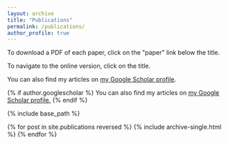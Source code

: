 ```yaml
---
layout: archive
title: "Publications"
permalink: /publications/
author_profile: true
---
```


To download a PDF of each paper, click on the "paper" link below the title.

To navigate to the online version, click on the title.

You can also find my articles on <a href="https://scholar.google.com/citations?user=sTuP35MAAAAJ&hl=en" target="_blank">my Google Scholar profile</a>.


{% if author.googlescholar %}
  You can also find my articles on <u><a href="{{author.googlescholar}}">my Google Scholar profile</a>.</u>
{% endif %}

{% include base_path %}

{% for post in site.publications reversed %}
  {% include archive-single.html %}
{% endfor %}
